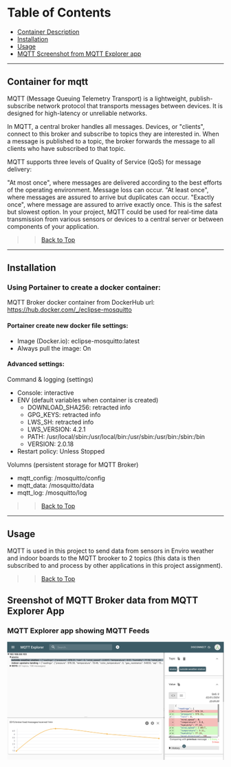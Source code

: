 # Table of Contents

- [Container Description](#Container-for-mqtt)
- [Installation](#installation)
- [Usage](#usage)
- [MQTT Screenshot from MQTT Explorer app](#Sreenshots-of-MQTT-Broker-from-MQTT-Explorer-App)

---

## Container for mqtt

MQTT (Message Queuing Telemetry Transport) is a lightweight, publish-subscribe network protocol that transports messages between devices. It is designed for high-latency or unreliable networks.

In MQTT, a central broker handles all messages. Devices, or "clients", connect to this broker and subscribe to topics they are interested in. When a message is published to a topic, the broker forwards the message to all clients who have subscribed to that topic.

MQTT supports three levels of Quality of Service (QoS) for message delivery:

"At most once", where messages are delivered according to the best efforts of the operating environment. Message loss can occur.
"At least once", where messages are assured to arrive but duplicates can occur.
"Exactly once", where message are assured to arrive exactly once. This is the safest but slowest option.
In your project, MQTT could be used for real-time data transmission from various sensors or devices to a central server or between components of your application.

>> [Back to Top](#Table-of-Contents)

---

## Installation

### Using Portainer to create a docker container:
MQTT Broker docker container from DockerHub url: https://hub.docker.com/_/eclipse-mosquitto

#### Portainer create new docker file settings:

- Image (Docker.io): eclipse-mosquitto:latest
- Always pull the image: On

#### Advanced settings:

Command & logging (settings)
- Console: interactive
- ENV (default variables when container is created)
    - DOWNLOAD_SHA256: retracted info
    - GPG_KEYS: retracted info
    - LWS_SH: retracted info
    - LWS_VERSION: 4.2.1
    - PATH: /usr/local/sbin:/usr/local/bin:/usr/sbin:/usr/bin:/sbin:/bin
    - VERSION: 2.0.18
- Restart policy: Unless Stopped

Volumns (persistent storage for MQTT Broker)
- mqtt_config: /mosquitto/config
- mqtt_data: /mosquitto/data
- mqtt_log: /mosquitto/log

>> [Back to Top](#Table-of-Contents)

---

## Usage

MQTT is used in this project to send data from sensors in Enviro weather and indoor boards to the MQTT brooker to 2 topics (this data is then subscribed to and process by other applications in this project assignment).

>> [Back to Top](#Table-of-Contents)

## Sreenshot of MQTT Broker data from MQTT Explorer App

### MQTT Explorer app showing MQTT Feeds
![Grafana Admin Dashboard](../image-assets/readme-images/mqtt-explorer.png)